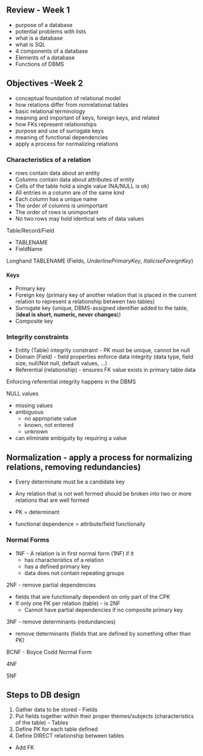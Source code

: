 ## Review - Week 1
* purpose of a database
* potential problems with lists
* what is a database
* what is SQL
* 4 components of a database
* Elements of a database
* Functions of DBMS

## Objectives -Week 2
* conceptual foundation of relational model
* how relations differ from nonrelational tables
* basic relational terminology
* meaning and important of keys, foreign keys, and related
* how FKs represent relationships
* purpose and use of surrogate keys
* meaning of functional dependencies
* apply a process for normalizing relations

### Characteristics of a relation
 * rows contain data about an entity
 * Columns contain data about attributes of entity
 * Cells of the table hold a single value (NA/NULL is ok)
 * All entries in a column are of the same kind
 * Each column has a unique name
 * The order of columns is unimportant
 * The order of rows is unimportant
 * No two rows may hold identical sets of data values

Table/Record/Field
* TABLENAME
* FieldName

Longhand
TABLENAME (Fields, _UnderlinePrimaryKey_, *ItaliciseForeignKey*)

#### Keys
* Primary key
* Foreign key (primary key of another relation that is placed in the current relation to represent a relationship between two tables)
* Surrogate key (unique, DBMS-assigned identifier added to the table, (**ideal is short, numeric, never changes**))
* Composite key

### Integrity constraints
* Entity (Table) integrity constraint - PK must be unique, cannot be null
* Domain (Field) - field properties enforce data integrity (data type, field size, null/Not null, default values, ...)
* Referential (relationship) - ensures FK value exists in primary table data

Enforcing referential integrity happens in the DBMS

NULL values
* missing values
* ambiguous
  * no appropriate value
  * known, not entered
  * unknown
* can eliminate ambiguity by requiring a value

## Normalization - apply a process for normalizing relations, removing redundancies)
* Every determinate must be a candidate key
* Any relation that is not well formed should be broken into two or more relations that are well formed


* PK = determinant
* functional dependence = attribute/field functionally 

### Normal Forms
* 1NF - A relation is in first normal form (1NF) if it 
  * has characteristics of a relation
  * has a defined primary key
  * data does not contain repeating groups

2NF - remove partial dependencies
* fields that are functionally dependent on only part of the CPK
* If only one PK per relation (table) - is 2NF
  * Cannot have partial dependencies if no composite primary key 

3NF - remove determinants (redundancies)
* remove determinants (fields that are defined by something other than PK)

BCNF - Boyce Codd Normal Form

4NF

5NF

## Steps to DB design
1. Gather data to be stored - Fields
2. Put fields together within their proper themes/subjects (characteristics of the table) - Tables
3. Define PK for each table defined
4. Define DIRECT relationship between tables
 * Add FK
